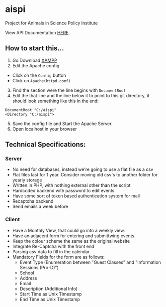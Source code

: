 # aispi
Project for Animals in Science Policy Institute

View API Documentation [HERE](docs/api.md)


## How to start this...

1. Go Download [XAMPP](https://www.apachefriends.org/index.html)
2. Edit the Apache config.
  - Click on the `Config` button
  - Click on `Apache(httpd.conf)`
3. Find the section were the line begins with `DocumentRoot`
4. Edit the that line and the line below it to point to this git directory, it should look something like this in the end:
  ```
  DocumentRoot "C:/aispi"
  <Directory "C:/aispi">
  ```
5. Save the config file and Start the Apache Server. 
6. Open localhost in your browser

## Technical Specifications:
### Server
  - No need for databases, instead we're going to use a flat file as a csv
  - Flat files last for 1 year. Consider moving old csv's to another folder for yearly storage
  - Written in PHP, with nothing external other than the script
  - Hardcoded backend with password to edit events
  - Have some sort of token based authentication system for mail
  - Recaptcha backend
  - Send emails a week before

### Client
  - Have a Monthly View, that could go into a weekly view.
  - Have an adjacent form for entering and submittwing events.
  - Keep the colour scheme the same as the original website
  - Integrate Re-Captcha with the front end
  - Parsing csv data to fill in the calendar
  - Mandatory Fields for the form are as follows:
      * Event Type (Enumeration between "Guest Classes" and "Information Sessions (Pro-D)")
      * School
      * Address
      * Email
      * Description (Additional Info)
      * Start Time as Unix Timestamp
      * End Time as Unix Timestamp